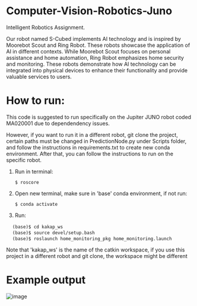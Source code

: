 # Computer-Vision-Robotics-Juno
Intelligent Robotics Assignment.

Our robot named S-Cubed implements AI technology and is inspired by Moorebot Scout and Ring Robot. These robots showcase the application of AI in different contexts. While Moorebot Scout focuses on personal assistance and home automation, Ring Robot emphasizes home security and monitoring. These robots demonstrate how AI technology can be integrated into physical devices to enhance their functionality and provide valuable services to users.

# How to run:
This code is suggested to run specifically on the Jupiter JUNO robot coded MA020001 due to dependendency issues.

However, if you want to run it in a different robot, git clone the project, certain paths must be changed in PredictionNode.py under Scripts folder, and follow the instructions in requirements.txt to create new conda environment. After that, you can follow the instructions to run on the specific robot.

1. Run in terminal: <pre><code>$ roscore</code></pre>
2. Open new terminal, make sure in 'base' conda environment, if not run: <pre><code>$ conda activate</code></pre>
3. Run:
<pre>
  <code>(base)$ cd kakap_ws</code>
  <code>(base)$ source devel/setup.bash</code>
  <code>(base)$ roslaunch home_monitoring_pkg home_monitoring.launch</code>
</pre>

Note that 'kakap_ws' is the name of the catkin workspace, if you use this project in a different robot and git clone, the workspace might be different

# Example output
![image](https://github.com/zyadzarin/Computer-Vision-Robotics-Juno/assets/83915041/6d725c96-9ebe-471f-9cbf-01c6b7dd1575)
